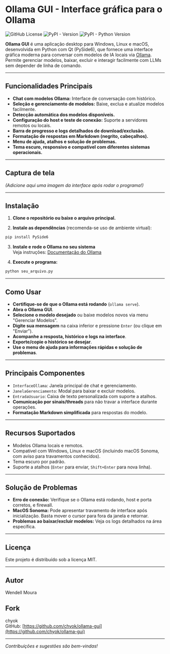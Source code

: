 # Ollama GUI - Interface gráfica para o Ollama

![GitHub License](https://img.shields.io/github/license/chyok/ollama-gui)
![PyPI - Version](https://img.shields.io/pypi/v/ollama-gui)
![PyPI - Python Version](https://img.shields.io/pypi/pyversions/ollama-gui)

**Ollama GUI** é uma aplicação desktop para Windows, Linux e macOS, desenvolvida em Python com Qt (PySide6), que fornece uma interface gráfica moderna para conversar com modelos de IA locais via [Ollama](https://ollama.com). Permite gerenciar modelos, baixar, excluir e interagir facilmente com LLMs sem depender de linha de comando.

---

## Funcionalidades Principais

- **Chat com modelos Ollama:** Interface de conversação com histórico.
- **Seleção e gerenciamento de modelos:** Baixe, exclua e atualize modelos facilmente.
- **Detecção automática dos modelos disponíveis.**
- **Configuração do host e teste de conexão:** Suporte a servidores remotos ou locais.
- **Barra de progresso e logs detalhados de download/exclusão.**
- **Formatação de respostas em Markdown (negrito, cabeçalhos).**
- **Menu de ajuda, atalhos e solução de problemas.**
- **Tema escuro, responsivo e compatível com diferentes sistemas operacionais.**

---

## Captura de tela

*(Adicione aqui uma imagem da interface após rodar o programa!)*

---

## Instalação

1. **Clone o repositório ou baixe o arquivo principal.**

2. **Instale as dependências** (recomenda-se uso de ambiente virtual):

```bash
pip install PySide6
```

3. **Instale e rode o Ollama no seu sistema**  
Veja instruções: [Documentação do Ollama](https://ollama.com/docs)

4. **Execute o programa:**

```bash
python seu_arquivo.py
```

---

## Como Usar

- **Certifique-se de que o Ollama está rodando** (`ollama serve`).
- **Abra o Ollama GUI**.
- **Selecione o modelo desejado** ou baixe modelos novos via menu "Gerenciar Modelos".
- **Digite sua mensagem** na caixa inferior e pressione `Enter` (ou clique em "Enviar").
- **Acompanhe a resposta, histórico e logs na interface**.
- **Exporte/copie o histórico se desejar**.
- **Use o menu de ajuda para informações rápidas e solução de problemas**.

---

## Principais Componentes

- `InterfaceOllama`: Janela principal de chat e gerenciamento.
- `JanelaGerenciamento`: Modal para baixar e excluir modelos.
- `EntradaUsuario`: Caixa de texto personalizada com suporte a atalhos.
- **Comunicação por sinais/threads** para não travar a interface durante operações.
- **Formatação Markdown simplificada** para respostas do modelo.

---

## Recursos Suportados

- Modelos Ollama locais e remotos.
- Compatível com Windows, Linux e macOS (incluindo macOS Sonoma, com aviso para travamentos conhecidos).
- Tema escuro por padrão.
- Suporte a atalhos (`Enter` para enviar, `Shift+Enter` para nova linha).

---

## Solução de Problemas

- **Erro de conexão:** Verifique se o Ollama está rodando, host e porta corretos, e firewall.
- **MacOS Sonoma:** Pode apresentar travamento de interface após inicialização. Basta mover o cursor para fora da janela e retornar.
- **Problemas ao baixar/excluir modelos:** Veja os logs detalhados na área específica.

---

## Licença

Este projeto é distribuído sob a licença MIT.

---

## Autor

Wendell Moura

## Fork
chyok  
GitHub: [https://github.com/chyok/ollama-gui](https://github.com/chyok/ollama-gui)

---

*Contribuições e sugestões são bem-vindas!*
